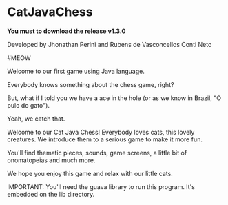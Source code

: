 # CatJavaChess


**You must to download the release v1.3.0**



Developed by Jhonathan Perini and Rubens de Vasconcellos Conti Neto

#MEOW

Welcome to our first game using Java language.

Everybody knows something about the chess game, right?

But, what if I told you we have a ace in the hole (or as we know in Brazil, "O pulo do gato"). 

Yeah, we catch that. 

Welcome to our Cat Java Chess! Everybody loves cats, this lovely creatures. We introduce them to a serious game to make it more fun. 

You'll find thematic pieces, sounds, game screens, a little bit of onomatopeias and much more. 


We hope you enjoy this game and relax with our little cats. 





IMPORTANT: You'll need the guava library to run this program. It's embedded on the lib directory. 

